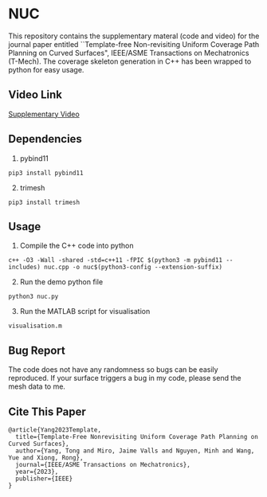 # NUC

This repository contains the supplementary materal (code and video) for the journal paper entitled ``Template-free Non-revisiting Uniform Coverage Path Planning on Curved Surfaces", IEEE/ASME Transactions on Mechatronics (T-Mech). The coverage skeleton generation in C++ has been wrapped to python for easy usage. 

## Video Link

[Supplementary Video](https://drive.google.com/file/d/1sYnp-nKgyRzVhqUaI8ly20HRpIq9SC3B/view?usp=sharing)

## Dependencies

1. pybind11
```
pip3 install pybind11
```

2. trimesh
```
pip3 install trimesh
```

## Usage

1. Compile the C++ code into python
```
c++ -O3 -Wall -shared -std=c++11 -fPIC $(python3 -m pybind11 --includes) nuc.cpp -o nuc$(python3-config --extension-suffix)
```

2. Run the demo python file
```
python3 nuc.py
```

3. Run the MATLAB script for visualisation
```
visualisation.m
```

## Bug Report

The code does not have any randomness so bugs can be easily reproduced. If your surface triggers a bug in my code, please send the mesh data to me. 

## Cite This Paper
```
@article{Yang2023Template,
  title={Template-Free Nonrevisiting Uniform Coverage Path Planning on Curved Surfaces},
  author={Yang, Tong and Miro, Jaime Valls and Nguyen, Minh and Wang, Yue and Xiong, Rong},
  journal={IEEE/ASME Transactions on Mechatronics},
  year={2023},
  publisher={IEEE}
}
```

